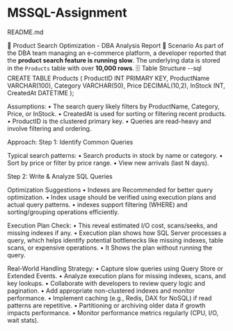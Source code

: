 # MSSQL-Assignment
README.md

📘 Product Search Optimization - DBA Analysis Report
📌 Scenario
As part of the DBA team managing an e-commerce platform, a developer reported that the **product search feature is running slow**. The underlying data is stored in the `Products` table with over **10,000 rows**.
🗄️ Table Structure
--sql
CREATE TABLE Products (
    ProductID INT PRIMARY KEY,
    ProductName VARCHAR(100),
    Category VARCHAR(50),
    Price DECIMAL(10,2),
    InStock INT,
    CreatedAt DATETIME
);

Assumptions:
•	The search query likely filters by ProductName, Category, Price, or InStock.
•	CreatedAt is used for sorting or filtering recent products.
•	ProductID is the clustered primary key.
•	Queries are read-heavy and involve filtering and ordering.

Approach:
Step 1: Identify Common Queries

Typical search patterns:
•	Search products in stock by name or category.
•	Sort by price or filter by price range.
•	View new arrivals (last N days).

Step 2: Write & Analyze SQL Queries

Optimization Suggestions
•	Indexes are Recommended for better query optimization.
•	Index usage should be verified using execution plans and actual query patterns.
•	indexes support filtering (WHERE) and sorting/grouping operations efficiently.

Execution Plan Check:
•	This reveal estimated I/O cost, scans/seeks, and missing indexes if any.
•	Execution plan shows how SQL Server processes a query, which helps identify potential bottlenecks like missing indexes, table scans, or expensive operations.
•	It Shows the plan without running the query.

Real-World Handling Strategy:
•	Capture slow queries using Query Store or Extended Events.
•	Analyze execution plans for missing indexes, scans, and key lookups.
•	Collaborate with developers to review query logic and pagination.
•	Add appropriate non-clustered indexes and monitor performance.
•	Implement caching (e.g., Redis, DAX for NoSQL) if read patterns are repetitive.
•	Partitioning or archiving older data if growth impacts performance.
•	Monitor performance metrics regularly (CPU, I/O, wait stats).

